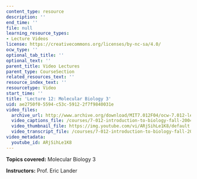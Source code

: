 ```yaml
---
content_type: resource
description: ''
end_time: ''
file: null
learning_resource_types:
- Lecture Videos
license: https://creativecommons.org/licenses/by-nc-sa/4.0/
ocw_type: ''
optional_tab_title: ''
optional_text: ''
parent_title: Video Lectures
parent_type: CourseSection
related_resources_text: ''
resource_index_text: ''
resourcetype: Video
start_time: ''
title: 'Lecture 12: Molecular Biology 3'
uid: ae2750f0-5594-c53c-5912-2f7f9840031e
video_files:
  archive_url: http://www.archive.org/download/MIT7.012F04/ocw-7.012-lec12-06oct2004-220k.mp4
  video_captions_file: /courses/7-012-introduction-to-biology-fall-2004/1cede3ae4e455264a35c86366095cdb3_ARjSihLe1K8.vtt
  video_thumbnail_file: https://img.youtube.com/vi/ARjSihLe1K8/default.jpg
  video_transcript_file: /courses/7-012-introduction-to-biology-fall-2004/4c6e249549606c6bae202f7cbc289582_ARjSihLe1K8.pdf
video_metadata:
  youtube_id: ARjSihLe1K8
---
```


**Topics covered:** Molecular Biology 3

**Instructors:** Prof. Eric Lander

